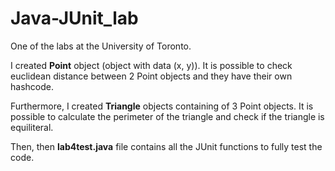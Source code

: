 # Java-JUnit_lab
One of the labs at the University of Toronto.

I created __Point__ object (object with data (x, y)). It is possible to check euclidean distance between 2 Point objects and they have their own hashcode.

Furthermore, I created __Triangle__ objects containing of 3 Point objects. It is possible to calculate the perimeter of the triangle and check if the triangle is equiliteral.

Then, then __lab4test.java__ file contains all the JUnit functions to fully test the code.
